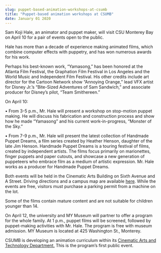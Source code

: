 ```yaml
---
slug: puppet-based-animation-workshops-at-csumb
title: "Puppet-based animation workshops at CSUMB"
date: January 01 2020
---
```


 
<p>
  Sam Koji Hale, an animator and puppet maker, will visit CSU Monterey Bay on
  April 10 for a pair of events open to the public.
</p>
<p>
  Hale has more than a decade of experience making animated films, which combine
  computer effects with puppetry, and has won numerous awards for his work.
</p>
<p>
  Perhaps his best-known work, “Yamasong,” has been honored at the Atlanta Film
  Festival, the Graphation Film Festival in Los Angeles and the World Music and
  Independent Film Festival. His other credits include art director for the
  Cartoon Network show “Annoying Orange,” lead VFX artist for Disney Jr.’s
  “Bite-Sized Adventures of Sam Sandwich,” and associate producer for Disney’s
  pilot, “Team Smithereen.”
</p>
<p>On April 10:</p>
<p>
  • From 3-5 p.m., Mr. Hale will present a workshop on stop-motion puppet
  making. He will discuss his fabrication and construction process and show how
  he made “Yamasong” and his current work-in-progress, “Monster of the Sky.”
</p>
<p>
  • From 7-9 p.m., Mr. Hale will present the latest collection of Handmade
  Puppet Dreams, a film series created by Heather Henson, daughter of the late
  Jim Henson. Handmade Puppet Dreams is a touring festival of films, created by
  independent artists. The films focus primarily on marionettes, finger puppets
  and paper cutouts, and showcase a new generation of puppeteers who embrace
  film as a medium of artistic expression. Mr. Hale works as a producer for
  Handmade Puppet Dreams.
</p>
<p>
  Both events will be held in the Cinematic Arts Building on Sixth Avenue and A
  Street. Driving directions and a campus map are available
  <a href="https://csumb.edu/maps">here</a>. While the events are free, visitors
  must purchase a parking permit from a machine on the lot.
</p>
<p>
  Some of the films contain mature content and are not suitable for children
  younger than 14.
</p>
<p>
  On April 12, the university and MY Museum will partner to offer a program for
  the whole family. At 1 p.m., puppet films will be screened, followed by
  puppet-making activities with Mr. Hale. The program is free with museum
  admission. MY Museum is located at 425 Washington St., Monterey.
</p>
<p>
  CSUMB is developing an animation curriculum within its
  <a href="https://csumb.edu/tat">Cinematic Arts and Technology Department.</a>
  This is the program’s first public event.
</p>
 

